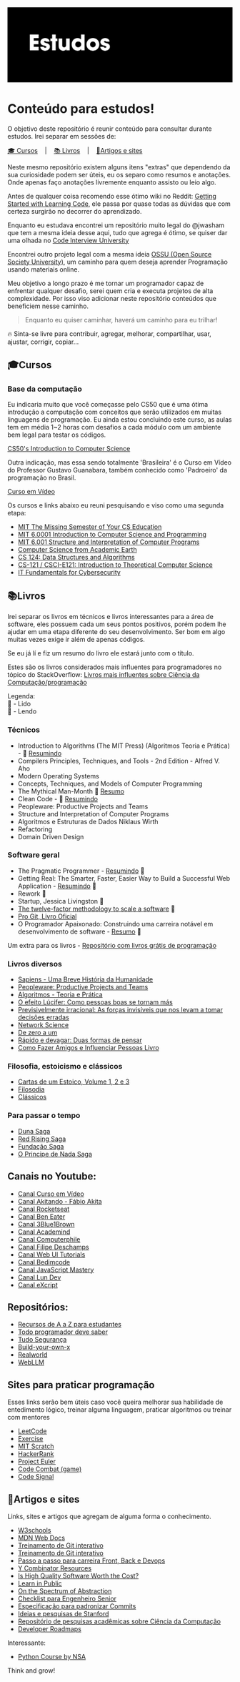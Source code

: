 <img alt="Header" src="header-ulysses.png" />

# Conteúdo para estudos!

O objetivo deste repositório é reunir conteúdo para consultar durante estudos. Irei separar em sessões de:

<p align ="left">
  <a href="#cursos">🎓 Cursos</a>
  &nbsp;&nbsp;&nbsp;|&nbsp;&nbsp;&nbsp;
  <a href="#canais-youtube-e-repositorios">📚 Livros</a>
  &nbsp;&nbsp;&nbsp;|&nbsp;&nbsp;&nbsp;
  <a href="#artigos-e-sites">📝Artigos e sites</a>
</p>

Neste mesmo repositório existem alguns itens "extras" que dependendo da sua curiosidade podem ser úteis, eu os separo como resumos e anotações. Onde apenas faço anotações livremente enquanto assisto ou leio algo.

Antes de qualquer coisa recomendo esse ótimo wiki no Reddit:
[Getting Started with Learning Code](https://www.reddit.com/r/learnprogramming/wiki/faq#wiki_getting_started), ele passa por quase todas as dúvidas que com certeza surgirão no decorrer do aprendizado.

Enquanto eu estudava encontrei um repositório muito legal do @jwasham que tem a mesma ideia desse aqui, tudo que agrega é ótimo, se quiser dar uma olhada no [Code Interview University](https://github.com/jwasham/coding-interview-university)

Encontrei outro projeto legal com a mesma ideia [OSSU (Open Source Society University)](https://github.com/ossu/computer-science), um caminho para quem deseja aprender Programação usando materiais online.

Meu objetivo a longo prazo é me tornar um programador capaz de enfrentar qualquer desafio, serei quem cria e executa projetos de alta complexidade. Por isso viso adicionar neste repositório conteúdos que beneficiem nesse caminho.

> Enquanto eu quiser caminhar, haverá um caminho para eu trilhar!

🔥 Sinta-se livre para contribuir, agregar, melhorar, compartilhar, usar, ajustar, corrigir, copiar...

## 🎓Cursos

### Base da computação

Eu indicaria muito que você começasse pelo CS50 que é uma ótima introdução a computação com conceitos que serão utilizados em muitas linguagens de programação. Eu ainda estou concluindo este curso, as aulas tem em média 1~2 horas com desafios a cada módulo com um ambiente bem legal para testar os códigos.

[CS50's Introduction to Computer Science](https://www.edx.org/course/cs50s-introduction-computer-science-harvardx-cs50x)

Outra indicação, mas essa sendo totalmente 'Brasileira' é o Curso em Vídeo do Professor Gustavo Guanabara, também conhecido como 'Padroeiro' da programação no Brasil.

[Curso em Vídeo](https://www.cursoemvideo.com/)

Os cursos e links abaixo eu reuni pesquisando e viso como uma segunda etapa:

- [MIT The Missing Semester of Your CS Education](https://missing.csail.mit.edu/)
- [MIT 6.0001 Introduction to Computer Science and Programming](https://www.youtube.com/watch?v=nykOeWgQcHM&list=PLUl4u3cNGP63WbdFxL8giv4yhgdMGaZNA)
- [MIT 6.001 Structure and Interpretation of Computer Programs](https://www.youtube.com/watch?v=-J_xL4IGhJA&list=PLE18841CABEA24090)
- [Computer Science from Academic Earth](https://academicearth.org/computer-science/)
- [CS 124: Data Structures and Algorithms](http://matterhorn.dce.harvard.edu/engage/ui/index.html#/2020/02/21462)
- [CS-121 / CSCI-E121: Introduction to Theoretical Computer Science](https://cs121.boazbarak.org/schedule/)
- [IT Fundamentals for Cybersecurity](https://www.coursera.org/specializations/it-fundamentals-cybersecurity)

## 📚Livros

Irei separar os livros em técnicos e livros interessantes para a área de software, eles possuem cada um seus pontos positivos, porém podem lhe ajudar em uma etapa diferente do seu desenvolvimento. Ser bom em algo muitas vezes exige ir além de apenas códigos.

Se eu já lí e fiz um resumo do livro ele estará junto com o título.

Estes são os livros considerados mais influentes para programadores no tópico do StackOverflow:
[Livros mais influentes sobre Ciência da Computação/programação](https://github.com/cs-books/influential-cs-books)

Legenda:
<br>
📙 - Lido
<br>
📖 - Lendo

### Técnicos

- Introduction to Algorithms (The MIT Press) (Algoritmos Teoria e Prática) - 📖 [Resumindo](Resumos/livros/algoritmos-teoria-e-pratica/resumo.md)
- Compilers Principles, Techniques, and Tools - 2nd Edition - Alfred V. Aho
- Modern Operating Systems
- Concepts, Techniques, and Models of Computer Programming
- The Mythical Man-Month 📙 [Resumo](Resumos/livros/the-mythical-man-month/resumo.md)
- Clean Code - 📖 [Resumindo](Resumos/livros/clean-code/resumo.md)
- Peopleware: Productive Projects and Teams
- Structure and Interpretation of Computer Programs
- Algoritmos e Estruturas de Dados Niklaus Wirth
- Refactoring
- Domain Driven Design

### Software geral

- The Pragmatic Programmer - [Resumindo](Resumos/livros/the-pragmatic-programmer/resumo-the-pragmatic-programmer.md) 📙
- Getting Real: The Smarter, Faster, Easier Way to Build a Successful Web Application - [Resumindo](Resumos/livros/getting-real/resumo-getting-real.md) 📙
- Rework 📙
- Startup, Jessica Livingston 📙
- [The twelve-factor methodology to scale a software](https://12factor.net) 📙
- [Pro Git, Livro Oficial](https://git-scm.com/book/pt-br/v2)
- O Programador Apaixonado: Construindo uma carreira notável em desenvolvimento de software - [Resumo](Resumos/livros/programador-apaixonado/resumo-programador-apaixonado.md) 📙

Um extra para os livros - [Repositório com livros grátis de programação](https://github.com/EbookFoundation/free-programming-books)

### Livros diversos

- [Sapiens - Uma Breve História da Humanidade](https://www.amazon.com.br/dp/8525432180/?coliid=I9MSG8IEA89CZ&colid=1NG7QCFUSM0T4&psc=1&ref_=list_c_wl_lv_vv_lig_dp_it)
- [Peopleware: Productive Projects and Teams](https://www.amazon.com.br/dp/B00DY5A8X2/?coliid=I2K7J0GHA7AY9U&colid=1NG7QCFUSM0T4&psc=0&ref_=list_c_wl_lv_vv_lig_dp_it)
- [Algoritmos - Teoria e Prática](https://www.amazon.com.br/dp/8535236996/?coliid=IKV1FJ66QV4F2&colid=1NG7QCFUSM0T4&psc=0&ref_=list_c_wl_lv_vv_lig_dp_it)
- [O efeito Lúcifer: Como pessoas boas se tornam más](https://www.amazon.com.br/dp/8501082198/?coliid=IM5YGQPA51DCZ&colid=1NG7QCFUSM0T4&psc=1&ref_=list_c_wl_lv_vv_lig_dp_it)
- [Previsivelmente irracional: As forças invisíveis que nos levam a tomar decisões erradas](https://www.amazon.com.br/dp/B08FCPHS8J/?coliid=I1450GYFRCX69S&colid=1NG7QCFUSM0T4&psc=0&ref_=list_c_wl_lv_vv_lig_dp_it)
- [Network Science](https://www.amazon.com.br/dp/1107076269/?coliid=I1OCE2QKIBBCGD&colid=1NG7QCFUSM0T4&psc=0&ref_=list_c_wl_lv_vv_lig_dp_it)
- [De zero a um](https://www.amazon.com.br/dp/8539006200/?coliid=I2NDEK8Z00V63A&colid=3U9UZQ07YPCQ0&psc=1&ref_=list_c_wl_lv_vv_lig_dp_it)
- [Rápido e devagar: Duas formas de pensar](https://www.amazon.com.br/R%C3%A1pido-devagar-Daniel-Kahneman/dp/853900383X)
- [Como Fazer Amigos e Influenciar Pessoas Livro](https://www.amazon.com.br/Como-fazer-amigos-influenciar-pessoas/dp/8543108683)

### Filosofia, estoicismo e clássicos

- [Cartas de um Estoico, Volume 1, 2 e 3](https://www.amazon.com.br/gp/product/B09QH6QCVM?ref_=dbs_p_mng_rwt_ser_shvlr&storeType=ebooks)
- [Filosodia](https://www.infolivros.org/livros-pdf-gratis/filosofia/)
- [Clássicos](https://www.infolivros.org/autores/classicos/)

### Para passar o tempo

- [Duna Saga](https://www.amazon.com.br/Duna-Frank-Herbert/dp/857657313X)
- [Red Rising Saga](https://www.amazon.com.br/Red-Rising-Pierce-Brown/dp/034553980X)
- [Fundação Saga](https://www.amazon.com.br/Box-Funda%C3%A7%C3%A3o-Completa-Isaac-Asimov/dp/6586064910/ref=sr_1_1?adgrpid=111486306938&dib=eyJ2IjoiMSJ9.Zq7yxxFImqJmakX5RFVngytCgpyPZsVTRgrOTTuLYSCcI4PW9sHELUJN873MRt30nsN5fifAN5B9L8PVAPDrVGi0dPuK-m_jisDi--TFN5z1oo6j71U6WO-5eEbPrJWQH7fw_sZwZ8PO_2vZFOFpohZl-UStaARjMYMI_4rzZ0ejPtl-LggQ-wPq0cPsVCsXCfoufML3gPbFOUYqINRLL-p1h6CQR9rSh_9hSqHCeQ_J3eyGHZbzOZEn3mKZUbx4sOynER7HjYC8b1OccIHf-0Qs1OETJiHIBuWBOEKot7k.QDZ7Op2DVb--iJDGCzehpIgyLcUGw5JXKMT0CKi4yM4&dib_tag=se&hvadid=595940478656&hvdev=c&hvlocphy=9074195&hvnetw=g&hvqmt=e&hvrand=9410060953576777519&hvtargid=kwd-900290687708&hydadcr=21569_13354149&keywords=funda%C3%A7%C3%A3o+livros&qid=1721068462&sr=8-1&ufe=app_do%3Aamzn1.fos.fcd6d665-32ba-4479-9f21-b774e276a678)
- [O Principe de Nada Saga](https://www.amazon.com.br/Darkness-That-Comes-Before/dp/1590201183/ref=pd_sim_d_sccl_1_1/138-0416563-7016340?pd_rd_w=oljeM&content-id=amzn1.sym.8555f615-361b-42f7-96c4-206bb8a5174e&pf_rd_p=8555f615-361b-42f7-96c4-206bb8a5174e&pf_rd_r=9SE4V057352CCMD266PY&pd_rd_wg=LvHWm&pd_rd_r=f11c1dcf-5eb2-4026-9071-b35bdf656b6b&pd_rd_i=1590201183&psc=1)

## Canais no Youtube:

- [Canal Curso em Vídeo](https://www.youtube.com/c/CursoemV%C3%ADdeo)
- [Canal Akitando - Fábio Akita](https://www.youtube.com/user/AkitaOnRails)
- [Canal Rocketseat](https://www.youtube.com/channel/UCSfwM5u0Kce6Cce8_S72olg)
- [Canal Ben Eater](https://www.youtube.com/user/eaterbc)
- [Canal 3Blue1Brown](https://www.youtube.com/channel/UCYO_jab_esuFRV4b17AJtAw)
- [Canal Academind](https://www.youtube.com/channel/UCSJbGtTlrDami-tDGPUV9-w)
- [Canal Computerphile](https://www.youtube.com/user/Computerphile)
- [Canal Filipe Deschamps](https://www.youtube.com/channel/UCU5JicSrEM5A63jkJ2QvGYw)
- [Canal Web UI Tutorials](https://www.youtube.com/@webuitutorialsg)
- [Canal Bedimcode](https://www.youtube.com/@Bedimcode)
- [Canal JavaScript Mastery](https://www.youtube.com/@javascriptmastery)
- [Canal Lun Dev](https://www.youtube.com/@lundeveloper)
- [Canal eXcript](https://www.youtube.com/channel/UCRu4BNG9k_BRUu-aCYJsgHg)

## Repositórios:

- [Recursos de A a Z para estudantes](https://github.com/dipakkr/A-to-Z-Resources-for-Students?ref=hackernoon.com)
- [Todo programador deve saber](https://github.com/mtdvio/every-programmer-should-know?ref=hackernoon.com)
- [Tudo Segurança](https://github.com/sbilly/awesome-security?ref=hackernoon.com)
- [Build-your-own-x](https://github.com/codecrafters-io/build-your-own-x)
- [Realworld](https://github.com/gothinkster/realworld)
- [WebLLM](https://github.com/mlc-ai/web-llm)

## Sites para praticar programação

Esses links serão bem úteis caso você queira melhorar sua habilidade de entedimento lógico, treinar alguma linguagem, praticar algoritmos ou treinar com mentores

- [LeetCode](https://leetcode.com)
- [Exercise](https://exercism.io/)
- [MIT Scratch](https://scratch.mit.edu)
- [HackerRank](https://www.hackerrank.com)
- [Project Euler](https://projecteuler.net/)
- [Code Combat (game)](https://br.codecombat.com/)
- [Code Signal](https://codesignal.com/)

## 📝Artigos e sites

Links, sites e artigos que agregam de alguma forma o conhecimento.

- [W3schools](https://www.w3schools.com/)
- [MDN Web Docs](https://developer.mozilla.org/pt-BR/)
- [Treinamento de Git interativo](https://learngitbranching.js.org/)
- [Treinamento de Git interativo](https://learngitbranching.js.org/)
- [Passo a passo para carreira Front, Back e Devops](https://roadmap.sh/)
- [Y Combinator Resources](https://www.ycombinator.com/resources/)
- [Is High Quality Software Worth the Cost?](https://martinfowler.com/articles/is-quality-worth-cost.html)
- [Learn in Public](https://www.swyx.io/writing/learn-in-public/)
- [On the Spectrum of Abstraction](https://gist.github.com/markerikson/02d5846040a1bf4a02147990df3c3599)
- [Checklist para Engenheiro Senior](https://littleblah.com/post/2019-09-01-senior-engineer-checklist/)
- [Especificação para padronizar Commits](https://www.conventionalcommits.org/pt-br/v1.0.0-beta.4/)
- [Ideias e pesquisas de Stanford](https://ecorner.stanford.edu)
- [Repositório de pesquisas acadêmicas sobre Ciência da Computação](https://arxiv.org/corr)
- [Developer Roadmaps](https://roadmap.sh/)

Interessante:

- [Python Course by NSA](https://nsa.sfo2.digitaloceanspaces.com/comp3321.pdf)

Think and grow!
